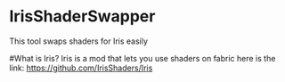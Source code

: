 # IrisShaderSwapper
This tool swaps shaders for Iris easily

#What is Iris?
Iris is a mod that lets you use shaders on fabric here is the link: https://github.com/IrisShaders/Iris
